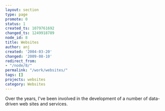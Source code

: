 ```yaml
---
layout: section
type: page
promote: 0
status: 1
created_ts: 1079761692
changed_ts: 1249918789
node_id: 8
title: Websites
author: anj
created: '2004-03-20'
changed: '2009-08-10'
redirect_from:
- "/node/8/"
permalink: "/work/websites/"
tags: []
projects: websites
category: Websites
---
```


Over the years, I've been involved in the development of a number of data-driven web sites and services.